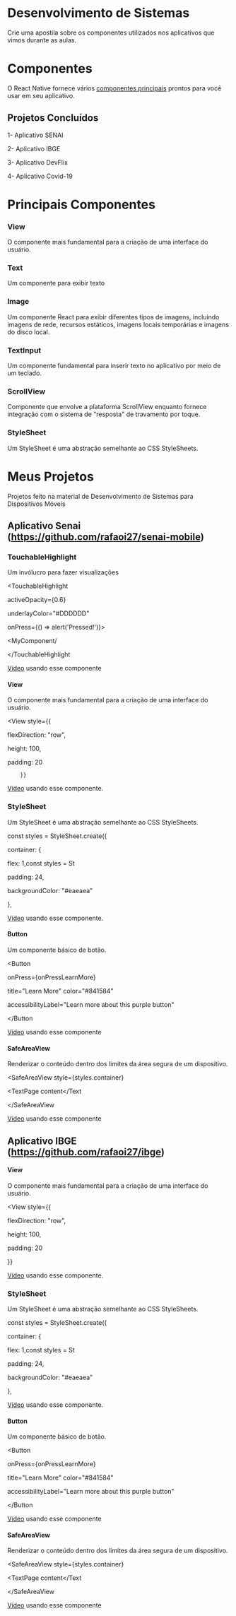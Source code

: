 # Desenvolvimento de Sistemas

Crie uma apostila sobre os componentes utilizados nos aplicativos que vimos durante as aulas.


# Componentes 

O React Native fornece vários [componentes principais](https://reactnative.dev/docs/intro-react-native-components) prontos para você usar em seu aplicativo.

## Projetos Concluídos 
1- Aplicativo SENAI

2- Aplicativo IBGE 

3- Aplicativo DevFlix 

4- Aplicativo Covid-19



# Principais Componentes

### View
O componente mais fundamental para a criação de uma interface do usuário.
### Text
Um componente para exibir texto
### Image
Um componente React para exibir diferentes tipos de imagens, incluindo imagens de rede, recursos estáticos, imagens locais temporárias e imagens do disco local.
### TextInput
Um componente fundamental para inserir texto no aplicativo por meio de um teclado.
### ScrollView
Componente que envolve a plataforma ScrollView enquanto fornece integração com o sistema de "resposta" de travamento por toque.
### StyleSheet
Um StyleSheet é uma abstração semelhante ao CSS StyleSheets.
# Meus Projetos

Projetos feito na material de Desenvolvimento de Sistemas para Dispositivos Móveis
## Aplicativo Senai (https://github.com/rafaoi27/senai-mobile)
### TouchableHighlight
 Um invólucro para fazer visualizações

<TouchableHighlight

activeOpacity={0.6} 

underlayColor="#DDDDDD" 

onPress={() => alert('Pressed!')}> 

<MyComponent/

</TouchableHighlight

[Vídeo](https://www.youtube.com/watch?v=d-3JeS9lNHI) usando esse componente 

#### View
O componente mais fundamental para a criação de uma interface do usuário.

<View
style={{
      
flexDirection: "row",
        
height: 100,
        
padding: 20
        
        }}
     
 >
    
   [Vídeo](https://www.youtube.com/watch?v=Q7gT462aBU0) usando esse componente.
### StyleSheet

Um StyleSheet é uma abstração semelhante ao CSS StyleSheets.


const styles = StyleSheet.create({

container: {
  
flex: 1,const styles = St
    
padding: 24,
    
backgroundColor: "#eaeaea"
    
},
  
[Vídeo](https://www.youtube.com/watch?v=R3S8DEzEn6s) usando esse componente.

#### Button

Um componente básico de botão.

<Button 

onPress={onPressLearnMore}  

title="Learn More"  color="#841584"  

accessibilityLabel="Learn more about this purple button"

</Button


[Vídeo](https://www.youtube.com/watch?v=mywZdxvz2aU) usando esse componente

#### SafeAreaView

Renderizar o conteúdo dentro dos limites da área segura de um dispositivo.

<SafeAreaView style={styles.container}

 <TextPage content</Text
 
 </SafeAreaView

[Vídeo](https://www.youtube.com/watch?v=VF9FDPbUFrw) usando esse componente 

## Aplicativo IBGE (https://github.com/rafaoi27/ibge)

#### View
O componente mais fundamental para a criação de uma interface do usuário.

<View
style={{
      
flexDirection: "row",
        
height: 100,
        
padding: 20
        
   }}
     
 >
    
   [Vídeo](https://www.youtube.com/watch?v=Q7gT462aBU0) usando esse componente.
### StyleSheet

Um StyleSheet é uma abstração semelhante ao CSS StyleSheets.


const styles = StyleSheet.create({

container: {
  
flex: 1,const styles = St
    
padding: 24,
    
backgroundColor: "#eaeaea"
    
},
  
[Vídeo](https://www.youtube.com/watch?v=R3S8DEzEn6s) usando esse componente.

#### Button

Um componente básico de botão.

<Button 

onPress={onPressLearnMore}  

title="Learn More"  color="#841584"  

accessibilityLabel="Learn more about this purple button"

</Button


[Vídeo](https://www.youtube.com/watch?v=mywZdxvz2aU) usando esse componente

#### SafeAreaView

Renderizar o conteúdo dentro dos limites da área segura de um dispositivo.

<SafeAreaView style={styles.container}

 <TextPage content</Text
 
 </SafeAreaView

[Vídeo](https://www.youtube.com/watch?v=VF9FDPbUFrw) usando esse componente 

